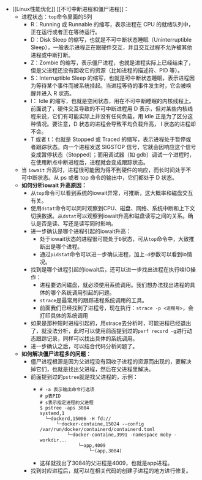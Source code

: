 - [[Linux性能优化]] [[不可中断进程和僵尸进程]]：
	- 进程状态：`top`命令里面的S列
		- R：Running 或 Runnable 的缩写，表示进程在 CPU 的就绪队列中，正在运行或者正在等待运行。
		- D：Disk Sleep 的缩写，也就是不可中断状态睡眠（Uninterruptible Sleep），一般表示进程正在跟硬件交互，并且交互过程不允许被其他进程或中断打断。
		- Z：Zombie 的缩写，表示僵尸进程，也就是进程实际上已经结束了，但是父进程还没有回收它的资源（比如进程的描述符、PID 等）。
		- S：Interruptible Sleep 的缩写，也就是可中断状态睡眠，表示进程因为等待某个事件而被系统挂起。当进程等待的事件发生时，它会被唤醒并进入 R 状态。
		- I： Idle 的缩写，也就是空闲状态，用在不可中断睡眠的内核线程上。前面说了，硬件交互导致的不可中断进程用 D 表示，但对某些内核线程来说，它们有可能实际上并没有任何负载，用 Idle 正是为了区分这种情况。要注意，D 状态的进程会导致平均负载升高， I 状态的进程却不会。
		- T 或者 t：也就是 Stopped 或 Traced 的缩写，表示进程处于暂停或者跟踪状态。向一个进程发送 SIGSTOP 信号，它就会因响应这个信号变成暂停状态（Stopped）；而用调试器（如 gdb）调试一个进程时，在使用断点中断进程后，进程就会变成跟踪状态。
	- 当 `iowait` 升高时，进程很可能因为得不到硬件的响应，而长时间处于不可中断状态。从 ps 或者 top 命令的输出中，它们都处于 D 状态。
	- **如何分析iowait 升高原因：**
		- 从`top`命令可以看到系统的iowait异常，可推断，这大概率和磁盘交互有关。
		- 使用`dstat`命令可以同时观察到CPU、磁盘、网络、系统中断和上下文切换数据。从`dstat`可以观察到iowait升高和磁盘读写之间的关系。确认是否是读、写还是读写同时影响。
		- 进一步确认是哪个进程引起的iowait升高：
			- 处于iowait状态的进程很可能处于`D`状态，可从`top`命令中，大致推断出是哪个进程。
			- 通过`pidstat`命令可以进一步确认进程，加上`-d`参数可以看到io情况。
		- 找到是哪个进程引起的iowait后，还可以进一步找出进程在执行啥IO操作：
			- 进程要访问磁盘，就必须使用系统调用。我们想办法找出进程的具体的哪个系统调用引起的问题。
			- `strace`是最常用的跟踪进程系统调用的工具。
			- 前面我们已经找到了进程号，现在执行：`strace -p <进程号>`，会打印具体的系统调用
		- 如果是那种短时进程引起的，用strace去分析时，可能进程已经退出了，就没法分析，此时可以使用前面提到过的`perf record -g`进行动态跟踪记录，同样可以找出具体的系统调用。
		- 进一步确认之后，可以结合代码分析问题了。
	- **如何解决僵尸进程多的问题：**
		- 僵尸进程根源是因为父进程没有回收子进程的资源而出现的，要解决掉它们，也就是找出父进程，然后在父进程里解决。
		- 前面提到过的`pstree`就是找父进程的，示例：
			- ```
			  # -a 表示输出命令行选项
			  # p表PID
			  # s表示指定进程的父进程
			  $ pstree -aps 3084
			  systemd,1
			    └─dockerd,15006 -H fd://
			        └─docker-containe,15024 --config /var/run/docker/containerd/containerd.toml
			            └─docker-containe,3991 -namespace moby -workdir...
			                └─app,4009
			                    └─(app,3084)
			  ```
			- 这样就找出了3084的父进程是4009，也就是app进程。
		- 找到对应进程后，就可以在相关代码的创建子进程的地方进行修复。